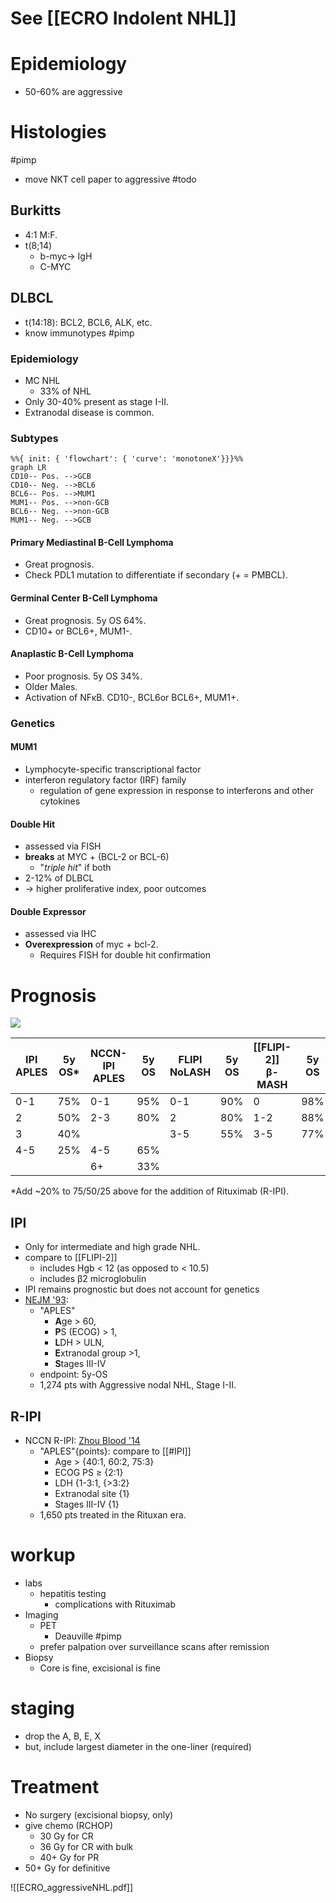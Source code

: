 # See [[ECRO Indolent NHL]]

# Epidemiology
- 50-60% are aggressive

# Histologies
#pimp 
- move NKT cell paper to aggressive #todo 
## Burkitts
- 4:1 M:F.
- t(8;14)
	- b-myc→ IgH
	- C-MYC
## DLBCL
- t(14:18): BCL2, BCL6, ALK, etc.
- know immunotypes #pimp 
### Epidemiology
- MC NHL
	- 33% of NHL 
- Only 30-40% present as stage I-II.
- Extranodal disease is common.

### Subtypes
```mermaid
%%{ init: { 'flowchart': { 'curve': 'monotoneX'}}}%%
graph LR
CD10-- Pos. -->GCB
CD10-- Neg. -->BCL6
BCL6-- Pos. -->MUM1
MUM1-- Pos. -->non-GCB
BCL6-- Neg. -->non-GCB
MUM1-- Neg. -->GCB
```

#### Primary Mediastinal B-Cell Lymphoma
- Great prognosis.
- Check PDL1 mutation to differentiate if secondary (+ = PMBCL).

#### Germinal Center B-Cell Lymphoma
- Great prognosis. 5y OS 64%.
- CD10+ or BCL6+, MUM1-.

#### Anaplastic B-Cell Lymphoma
- Poor prognosis. 5y OS 34%.
- Older Males.
- Activation of NFκB.  CD10-, BCL6or BCL6+, MUM1+.

### Genetics
#### MUM1
- Lymphocyte-specific transcriptional factor
- interferon regulatory factor (IRF) family
	- regulation of gene expression in response to interferons and other cytokines

#### Double Hit
- assessed via FISH
- **breaks** at MYC + (BCL-2 or BCL-6)
	- "_triple hit_" if both
- 2-12% of DLBCL
- → higher proliferative index, poor outcomes

#### Double Expressor
- assessed via IHC
- **Overexpression** of myc + bcl-2.
	- Requires FISH for double hit confirmation

# Prognosis
![](https://lh7-us.googleusercontent.com/BJAI_9_Il3P3h_FPbOwJkjzzxalubmtNnXkmB1_oC8_TpG3ZYl2yk1L6tj_A7eGf3trefbOi1TJGLtwQnzdC22H-hXB-w_9BzZWXsCLG1LgdoaHu8I87QAUnaXsJSQzcNuf3ommwNyWK0iZQdLp0Pg)

| IPI<br>APLES | 5y OS* | NCCN-IPI<br>APLES | 5y OS | FLIPI<br>NoLASH | 5y OS | [[FLIPI-2]]<br>β-MASH | 5y OS |
| ------------ | ------ | ----------------- | ----- | --------------- | ----- | --------------------- | ----- |
| 0-1          | 75%    | 0-1               | 95%   | 0-1             | 90%   | 0                     | 98%   |
| 2            | 50%    | 2-3               | 80%   | 2               | 80%   | 1-2                   | 88%   |
| 3            | 40%    |                   |       | 3-5             | 55%   | 3-5                   | 77%   |
| 4-5          | 25%    | 4-5               | 65%   |                 |       |                       |       |
|              |        | 6+                | 33%   |                 |       |                       |       |
*Add ~20% to 75/50/25 above for the addition of Rituximab (R-IPI).

## IPI
- Only for intermediate and high grade NHL.
- compare to [[FLIPI-2]]
	- includes Hgb < 12 (as opposed to < 10.5)
	- includes β2 microglobulin
- IPI remains prognostic but does not account for genetics 
- [NEJM '93](https://www.nejm.org/doi/10.1056/NEJM199309303291402?url_ver=Z39.88-2003&rfr_id=ori:rid:crossref.org&rfr_dat=cr_pub%3dwww.ncbi.nlm.nih.gov):
	- "APLES"
		- **A**ge > 60,
		- **P**S (ECOG) > 1,
		- **L**DH > ULN,
		- **E**xtranodal group >1,
		- **S**tages III-IV
	- endpoint: 5y-OS
	- 1,274 pts with Aggressive nodal NHL, Stage I-II.

## R-IPI
- NCCN R-IPI: [Zhou Blood '14](http://www.bloodjournal.org/content/123/6/837.long)
	- "APLES"{points}: compare to [[#IPI]]
		- Age > {40:1, 60:2, 75:3}
		- ECOG PS ≥ {2:1}
		- LDH {1-3:1, {>3:2}
		- Extranodal site {1}
		- Stages III-IV {1}
	- 1,650 pts treated in the Rituxan era. 
# workup
- labs
	- hepatitis testing
		- complications with Rituximab
- Imaging
	- PET
		- Deauville #pimp 
	- prefer palpation over surveillance scans after remission
- Biopsy
	- Core is fine, excisional is fine
# staging
- drop the A, B, E, X
- but, include largest diameter in the one-liner (required)
# Treatment
- No surgery (excisional biopsy, only)
- give chemo (RCHOP)
	- 30 Gy for CR
	- 36 Gy for CR with bulk
	- 40+ Gy for PR
- 50+ Gy for definitive

![[ECRO_aggressiveNHL.pdf]]